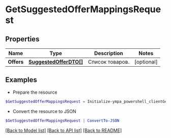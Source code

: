 # GetSuggestedOfferMappingsRequest
## Properties

Name | Type | Description | Notes
------------ | ------------- | ------------- | -------------
**Offers** | [**SuggestedOfferDTO[]**](SuggestedOfferDTO.md) | Список товаров. | [optional] 

## Examples

- Prepare the resource
```powershell
$GetSuggestedOfferMappingsRequest = Initialize-ympa_powershell_clientGetSuggestedOfferMappingsRequest  -Offers null
```

- Convert the resource to JSON
```powershell
$GetSuggestedOfferMappingsRequest | ConvertTo-JSON
```

[[Back to Model list]](../README.md#documentation-for-models) [[Back to API list]](../README.md#documentation-for-api-endpoints) [[Back to README]](../README.md)

